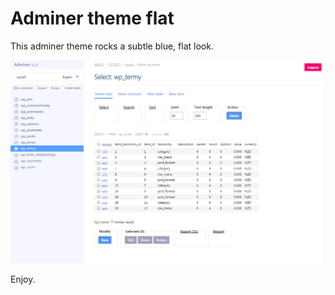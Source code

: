 # Adminer theme flat
This adminer theme rocks a subtle blue, flat look.

[![Flat theme][2]][1]

  [1]: https://raw.githubusercontent.com/Boycce/adminer-theme-flat/master/screen1.jpg
  [2]: screen1.jpg (Flat theme)

Enjoy.
